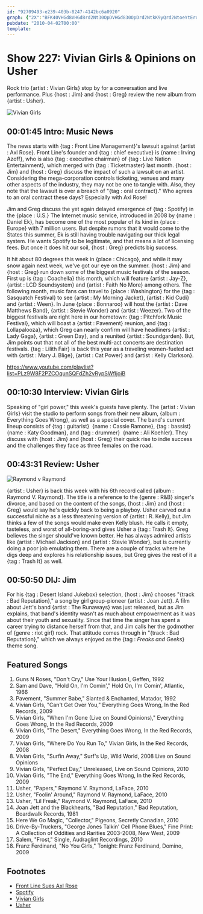 ```yaml
---
id: "92709493-e239-403b-8247-4142bc6a0920"
graph: {"2X":"BFK40VHGd8VHGd8rd2Nt30OpDVHGd830OpDrd2NtkK9yQrd2NtoeYtErd2NtkK9yQoeYtEajxLBoeYtE7vhvgyqFQA7vhvgOi3oO7vhvgx9bDNMOJ5zqNBnLGqFBihqi2TGqFBifHg48GqFBiiXqR04G3xfFt5CmFt5CmL2scp3PR2PFt5CmFt5CmMwmjJBEsgrv3ECZ2IBlYBEsgrBEsgrBF0T4DHQwnhvBzBackW4qNBnLHBvVfqNBnL5TX02qNBnLBLCuum0ZbdBLCuuCgf4BBLCuuls1i5","HI":"BHiaaBMcPNBHiaaBMhd2BHiaaFaRcXBHiaaukQJN3jrd1FaRcX6IuT9BMhd2BMNqgBMcPN","20J":"9lU8bv4yOb9lU8bBQsAMBQsAMX6cfdBHm1GBQsAM","2CQ":"ZTmgYqYVo9GgdMIZTmgYGt2W2ZTmgYBMCEaGgdMI"}
pubdate: "2010-04-02T00:00"
template: 
---
```






# Show 227: Vivian Girls & Opinions on Usher

Rock trio {artist : Vivian Girls} stop by for a conversation and live performance. Plus {host : Jim} and {host : Greg} review the new album from {artist : Usher}.

![Vivian Girls](https://static.soundopinions.org/images/2010/vivian/1.jpg)



## 00:01:45 Intro: Music News

The news starts with {tag : Front Line Management}'s lawsuit against {artist : Axl Rose}. Front Line's founder and {tag : chief executive} is {name : Irving Azoff}, who is also {tag : executive chairman} of {tag : Live Nation Entertainment}, which merged with {tag : Ticketmaster} last month. {host : Jim} and {host : Greg} discuss the impact of such a lawsuit on an artist. Considering the mega-corporation controls ticketing, venues and many other aspects of the industry, they may not be one to tangle with. Also, they note that the lawsuit is over a breach of "{tag : oral contract}." Who agrees to an oral contract these days? Especially with Axl Rose!

Jim and Greg discuss the yet again delayed emergence of {tag : Spotify} in the {place : U.S.} The Internet music service, introduced in 2008 by {name : Daniel Ek}, has become one of the most popular of its kind in {place : Europe} with 7 million users. But despite rumors that it would come to the States this summer, Ek is still having trouble navigating our thick legal system. He wants Spotify to be legitimate, and that means a lot of licensing fees. But once it does hit our soil, {host : Greg} predicts big success.

It hit about 80 degrees this week in {place : Chicago}, and while it may snow again next week, we've got our eye on the summer. {host : Jim} and {host : Greg} run down some of the biggest music festivals of the season. First up is {tag : Coachella} this month, which will feature {artist : Jay-Z}, {artist : LCD Soundsystem} and {artist : Faith No More} among others. The following month, music fans can travel to {place : Washington} for the {tag : Sasquatch Festival} to see {artist : My Morning Jacket}, {artist : Kid Cudi} and {artist : Ween}. In June {place : Bonnaroo} will host the {artist : Dave Matthews Band}, {artist : Stevie Wonder} and {artist : Weezer}. Two of the biggest festivals are right here in our hometown: {tag : Pitchfork Music Festival}, which will boast a {artist : Pavement} reunion, and {tag : Lollapalooza}, which Greg can nearly confirm will have headliners {artist : Lady Gaga}, {artist : Green Day}, and a reunited {artist : Soundgarden}. But, Jim points out that not all of the best multi-act concerts are destination festivals. {tag : Lilith Fair} is back this year as a traveling women-fueled act with {artist : Mary J. Blige}, {artist : Cat Power} and {artist : Kelly Clarkson}.

https://www.youtube.com/playlist?list=PLz9W8F2PZCOqunSQFdZh2vRypSWfljoiB



## 00:10:30 Interview: Vivian Girls

Speaking of "girl power," this week's guests have plenty. The {artist : Vivian Girls} visit the studio to perform songs from their new album, {album : Everything Goes Wrong}, as well as a special cover. The band's current lineup consists of {tag : guitarist}  {name : Cassie Ramone}, {tag : bassist}  {name : Katy Goodman}, and {tag : drummer}  {name : Ali Koehler}. They discuss with {host : Jim} and {host : Greg} their quick rise to indie success and the challenges they face as three females on the road.



## 00:43:31 Review: Usher

![Raymond v Raymond](https://static.soundopinions.org/assets/227/20J0.jpg)

{artist : Usher} is back this week with his 6th record called {album : Raymond V. Raymond}. The title is a reference to the {genre : R&B} singer's divorce, and based on the content of the songs, {host : Jim} and {host : Greg} would say he's quickly back to being a playboy. Usher carved out a successful niche as a less threatening version of {artist : R. Kelly}, but Jim thinks a few of the songs would make even Kelly blush. He calls it empty, tasteless, and worst of all-boring-and gives Usher a {tag : Trash It}. Greg believes the singer should've known better. He has always admired artists like {artist : Michael Jackson} and {artist : Stevie Wonder}, but is currently doing a poor job emulating them. There are a couple of tracks where he digs deep and explores his relationship issues, but Greg gives the rest of it a {tag : Trash It} as well.



## 00:50:50 DIJ: Jim

For his {tag : Desert Island Jukebox} selection, {host : Jim} chooses "{track : Bad Reputation}," a song by girl group-pioneer {artist : Joan Jett}. A film about Jett's band {artist : The Runaways} was just released, but as Jim explains, that band's identity wasn't as much about empowerment as it was about their youth and sexuality. Since that time the singer has spent a career trying to distance herself from that, and Jim calls her the godmother of {genre : riot girl} rock. That attitude comes through in "{track : Bad Reputation}," which we always enjoyed as the {tag : *Freaks and Geeks*} theme song.



## Featured Songs

1. Guns N Roses, "Don't Cry," Use Your Illusion I, Geffen, 1992
2. Sam and Dave, "Hold On, I'm Comin'," Hold On, I'm Comin', Atlantic, 1966
3. Pavement, "Summer Babe," Slanted & Enchanted, Matador, 1992
4. Vivian Girls, "Can't Get Over You," Everything Goes Wrong, In the Red Records, 2009
5. Vivian Girls, "When I'm Gone (Live on Sound Opinions)," Everything Goes Wrong, In the Red Records, 2009
6. Vivian Girls, "The Desert," Everything Goes Wrong, In the Red Records, 2009
7. Vivian Girls, "Where Do You Run To," Vivian Girls, In the Red Records, 2008
8. Vivian Girls, "Surfin Away," Surf's Up, Wild World, 2008 Live on Sound Opinions
9. Vivian Girls, "Perfect Day," Unreleased, Live on Sound Opinions, 2010
10. Vivian Girls, "The End," Everything Goes Wrong, In the Red Records, 2009
11. Usher, "Papers," Raymond V. Raymond, LaFace, 2010
12. Usher, "Foolin' Around," Raymond V. Raymond, LaFace, 2010
13. Usher, "Lil Freak," Raymond V. Raymond, LaFace, 2010
14. Joan Jett and the Blackhearts, "Bad Reputation," Bad Reputation, Boardwalk Records, 1981
15. Here We Go Magic, "Collector," Pigeons, Secretly Canadian, 2010
16. Drive-By-Truckers, "George Jones Talkin' Cell Phone Blues," Fine Print: A Collection of Oddities and Rarities 2003-2008, New West, 2009
17. Salem, "Frost," Single,  Audraglint Recordings, 2010
18. Franz Ferdinand, "No You Girls," Tonight: Franz Ferdinand, Domino, 2009



## Footnotes

- [Front Line Sues Axl Rose](http://latimesblogs.latimes.com/music_blog/2010/03/front-line-management-sues-axl-rose-for-18-million.html)
- [Spotify](https://www.spotify.com/us/premium/?utm_source=google&utm_medium=useraquisition_9306101469&utm_campaign=360i%7CGGL%7CSPOTIFY%7CSEM%7CBRD%7CEXACT%7CCore&utm_content=CLf93pCz5cgCFQuSaQodEJIEwQ&utm_term=43700006727073117&utm_term=43700006727073117_c&gclid=CLf93pCz5cgCFQuSaQodEJIEwQ&gclsrc=aw.ds)
- [Vivian Girls](http://www.viviangirls.net/)
- [Usher](http://usherworld.com/)